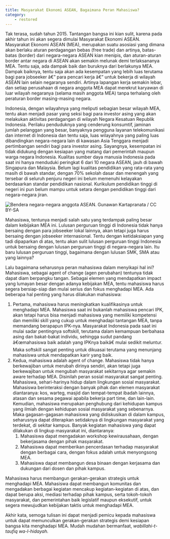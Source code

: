```yaml
---
title: Masyarakat Ekonomi ASEAN, Bagaimana Peran Mahasiswa?
category:
    - restored
---
```


Tak terasa, sudah tahun 2015. Tantangan bangsa ini kian sulit, karena pada akhir tahun ini akan segera dimulai Masyarakat Ekonomi ASEAN. Masyarakat Ekonomi ASEAN (MEA), merupakan suatu asosiasi yang dimana akan berlaku aturan perdagangan bebas (free trade) dan artinya, batas-batas (border) dari negara-negara ASEAN kian menipis, dan aturan-aturan border antar negara di ASEAN akan semakin melunak demi terlaksananya MEA. Tentu saja, ada dampak baik dan buruknya dari berlakunya MEA. Dampak baiknya, tentu saja akan ada kesempatan yang lebih luas terutama bagi para jobseeker â€” para pencari kerja â€” untuk bekerja di wilayah ASEAN lain selain negaranya sendiri. Artinya lapangan kerja semakin lebar, dan setiap perusahaan di  negara anggota MEA dapat merekrut karyawan di luar wilayah negaranya (selama masih anggota MEA) tanpa terhalang oleh peraturan border masing-masing negara.

Indonesia, dengan wilayahnya yang meliputi sebagian besar wilayah MEA, tentu akan menjadi pasar yang seksi bagi para investor asing yang akan melakukan aktivitas perdagangan di wilayah Negara Kesatuan Republik Indonesia. Perilaku penduduknya yang cenderung konsumtif, jaminan jumlah pelanggan yang besar, banyaknya pengguna layanan telekomunikasi dan internet di Indonesia dan tentu saja, luas wilayahnya yang paling luas dibandingkan negara-negara lain di kawasan Asia Tenggara menjadi pertimbangan sendiri bagi para investor asing. Sayangnya, kesempatan ini tidak didukung dengan kesiapan yang matang dari pemerintah maupun warga negara Indonesia. Kualitas sumber daya manusia Indonesia pada saat ini hanya menduduki peringkat 6 dari 10 negara ASEAN, jauh di bawah Singapura dan Malaysia. Belum lagi kualitas pendidikan yang rata-rata yang masih di bawah standar, dengan 70% sekolah dasar dan menengah yang tersebar di seluruh penjuru negeri ini belum memenuhi kelayakan berdasarkan standar pendidikan nasional. Kurikulum pendidikan tinggi di negeri ini pun belum mampu untuk setara dengan pendidikan tinggi dari negara-negara jiran.

![Bendera negara-negara anggota ASEAN. *Gunawan Kartapranata / [CC BY-SA](https://creativecommons.org/licenses/by-sa/3.0)*](https://upload.wikimedia.org/wikipedia/commons/thumb/5/59/ASEAN_Nations_Flags_in_Jakarta_3.jpg/1280px-ASEAN_Nations_Flags_in_Jakarta_3.jpg)

Mahasiswa, tentunya menjadi salah satu yang terdampak paling besar dalam kebijakan MEA ini. Lulusan perguruan tinggi di Indonesia tidak hanya bersaing dengan para jobseeker lokal lainnya, akan tetapi juga harus bersaing dengan jobseeker internasional. Tentu dengan ketidaksiapan yang tadi dipaparkan di atas, tentu akan sulit lulusan perguruan tinggi Indonesia untuk bersaing dengan lulusan perguruan tinggi di negara-negara lain. Itu baru lulusan perguruan tinggi, bagaimana dengan lulusan SMK, SMA atau yang lainnya?

Lalu bagaimana seharusnya peran mahasiswa dalam menyikapi hal ini? Mahasiswa, sebagai agent of change (agen perubahan) tentunya tidak dapat diam berpangku tangan. Sebagai elemen yang mendapatkan impact yang lumayan besar dengan adanya kebijakan MEA, tentu mahasiswa harus segera bersiap-siap dan mulai serius dan fokus menghadapi MEA. Ada beberapa hal penting yang harus dilakukan mahasiswa:

1. Pertama, mahasiswa harus meningkatkan kualifikasinya untuk menghadapi MEA. Mahasiswa saat ini bukanlah mahasiswa pencari IPK, akan tetapi harus bisa menjadi mahasiswa yang memiliki kompetensi dan memiliki skill yang cukup untuk menghadapi tantangan MEA, tanpa memandang berapapun IPK-nya. Masyarakat Indonesia pada saat ini mulai sadar pentingnya softskill, terutama dalam kemampuan berbahasa asing dan bakat-bakat individu, sehingga sudut pandang â€œmahasiswa baik adalah yang IPKnya baikâ€ mulai sedikit meluntur. Maka softskill sangat penting untuk dikuasai terutama yang menunjang mahasiswa untuk mendapatkan karir yang baik.
2. Kedua, mahasiswa adalah agent of change. Mahasiswa tidak hanya berkewajiban untuk merubah dirinya sendiri, akan tetapi juga berkewajiban untuk mengubah masyarakat sekitarnya agar semakin aware terhadap MEA. Disinilah peran sosial masyarakat sangat penting. Mahasiswa, sehari-harinya hidup dalam lingkungan sosial masyarakat. Mahasiswa berinteraksi dengan banyak pihak dan elemen masyarakat diantaranya: kos, warteg, masjid dan tempat-tempat ibadah lainnya, atasan dan sesama pegawai apabila bekerja part time, dan lain-lain. Kemudian, mahasiswa merupakan penghubung dari kehidupan kampus yang ilmiah dengan kehidupan sosial masyarakat yang sebenarnya. Maka gagasan-gagasan mahasiswa yang didiskusikan di dalam kampus, seharusnya dapat diterapkan setidaknya di lingkungan masyarakat yang terdekat, di sekitar kampus. Banyak kegiatan mahasiswa yang dapat dilakukan di lingkup masyarakat ini, diantaranya: 
    1. Mahasiswa dapat mengadakan workshop kewirausahaan, dengan bekerjasama dengan pihak masyarakat.
    2. Mahasiswa dapat memberikan pencerdasan terhadap masyarakat dengan berbagai cara, dengan fokus adalah untuk  menyongsong MEA.
    3. Mahasiswa dapat membangun desa binaan dengan kerjasama dan dukungan dari dosen dan pihak kampus.

Mahasiswa harus membangun gerakan-gerakan strategis untuk menghadapi MEA. Mahasiswa dapat membangun komunitas dan mengadakan berbagai kegiatan mencakup kegiatan-kegiatan di atas, dan dapat berupa aksi, mediasi terhadap pihak kampus, serta tokoh-tokoh masyarakat, dan pemerintahan baik legislatif maupun eksekutif, untuk segera mewujudkan kebijakan taktis untuk menghadapi MEA.

Akhir kata, semoga tulisan ini dapat menjadi pemicu kepada mahasiswa untuk dapat memunculkan gerakan-gerakan strategis demi kesiapan bangsa kita menghadapi MEA. Mudah mudahan bermanfaat, *wabillahi-t-taufiq wa-l-hidayah.*